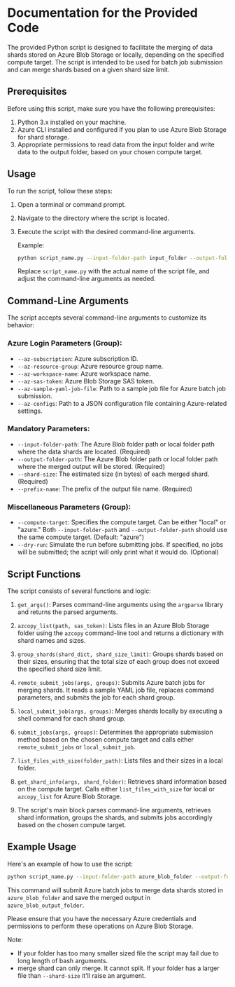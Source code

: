 # Documentation for the Provided Code

The provided Python script is designed to facilitate the merging of data shards stored on Azure Blob Storage or locally, depending on the specified compute target. The script is intended to be used for batch job submission and can merge shards based on a given shard size limit.

## Prerequisites

Before using this script, make sure you have the following prerequisites:

1. Python 3.x installed on your machine.
2. Azure CLI installed and configured if you plan to use Azure Blob Storage for shard storage.
3. Appropriate permissions to read data from the input folder and write data to the output folder, based on your chosen compute target.

## Usage

To run the script, follow these steps:

1. Open a terminal or command prompt.

2. Navigate to the directory where the script is located.

3. Execute the script with the desired command-line arguments.

   Example:

   ```bash
   python script_name.py --input-folder-path input_folder --output-folder-path output_folder --shard-size 1000000000 --prefix-name merged_output --compute-target azure
   ```

   Replace `script_name.py` with the actual name of the script file, and adjust the command-line arguments as needed.

## Command-Line Arguments

The script accepts several command-line arguments to customize its behavior:

### Azure Login Parameters (Group):

- `--az-subscription`: Azure subscription ID.
- `--az-resource-group`: Azure resource group name.
- `--az-workspace-name`: Azure workspace name.
- `--az-sas-token`: Azure Blob Storage SAS token.
- `--az-sample-yaml-job-file`: Path to a sample job file for Azure batch job submission.
- `--az-configs`: Path to a JSON configuration file containing Azure-related settings.

### Mandatory Parameters:

- `--input-folder-path`: The Azure Blob folder path or local folder path where the data shards are located. (Required)
- `--output-folder-path`: The Azure Blob folder path or local folder path where the merged output will be stored. (Required)
- `--shard-size`: The estimated size (in bytes) of each merged shard. (Required)
- `--prefix-name`: The prefix of the output file name. (Required)

### Miscellaneous Parameters (Group):

- `--compute-target`: Specifies the compute target. Can be either "local" or "azure." Both `--input-folder-path` and `--output-folder-path` should use the same compute target. (Default: "azure")
- `--dry-run`: Simulate the run before submitting jobs. If specified, no jobs will be submitted; the script will only print what it would do. (Optional)

## Script Functions

The script consists of several functions and logic:

1. `get_args()`: Parses command-line arguments using the `argparse` library and returns the parsed arguments.

2. `azcopy_list(path, sas_token)`: Lists files in an Azure Blob Storage folder using the `azcopy` command-line tool and returns a dictionary with shard names and sizes.

3. `group_shards(shard_dict, shard_size_limit)`: Groups shards based on their sizes, ensuring that the total size of each group does not exceed the specified shard size limit.

4. `remote_submit_jobs(args, groups)`: Submits Azure batch jobs for merging shards. It reads a sample YAML job file, replaces command parameters, and submits the job for each shard group.

5. `local_submit_job(args, groups)`: Merges shards locally by executing a shell command for each shard group.

6. `submit_jobs(args, groups)`: Determines the appropriate submission method based on the chosen compute target and calls either `remote_submit_jobs` or `local_submit_job`.

7. `list_files_with_size(folder_path)`: Lists files and their sizes in a local folder.

8. `get_shard_info(args, shard_folder)`: Retrieves shard information based on the compute target. Calls either `list_files_with_size` for local or `azcopy_list` for Azure Blob Storage.

9. The script's main block parses command-line arguments, retrieves shard information, groups the shards, and submits jobs accordingly based on the chosen compute target.

## Example Usage

Here's an example of how to use the script:

```bash
python script_name.py --input-folder-path azure_blob_folder --output-folder-path azure_blob_output_folder --shard-size 1000000000 --prefix-name merged_output --compute-target azure
```

This command will submit Azure batch jobs to merge data shards stored in `azure_blob_folder` and save the merged output in `azure_blob_output_folder`.

Please ensure that you have the necessary Azure credentials and permissions to perform these operations on Azure Blob Storage.

Note:

- If your folder has too many smaller sized file the script may fail due to long length of bash arguments.
- merge shard can only merge. It cannot split. If your folder has a larger file than `--shard-size` it'll raise an argument. 